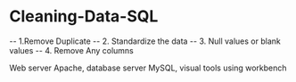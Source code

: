 # Cleaning-Data-SQL

-- 1.Remove Duplicate 
-- 2. Standardize the data
-- 3. Null values or blank values
-- 4. Remove Any columns 

Web server Apache, database server MySQL, visual tools using workbench
